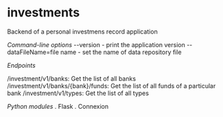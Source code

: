 # investments
Backend of a personal investmens record application

*Command-line options*
--version - print the application version
--dataFileName=file name - set the name of data repository file

*Endpoints*

/investment/v1/banks: Get the list of all banks
/investment/v1/banks/{bank}/funds: Get the list of all funds of a particular bank
/investment/v1/types: Get the list of all types

*Python modules*
. Flask
. Connexion

